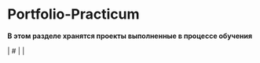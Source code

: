 # Portfolio-Practicum

**В этом разделе хранятся проекты выполненные в процессе обучения**

| #
|
|

